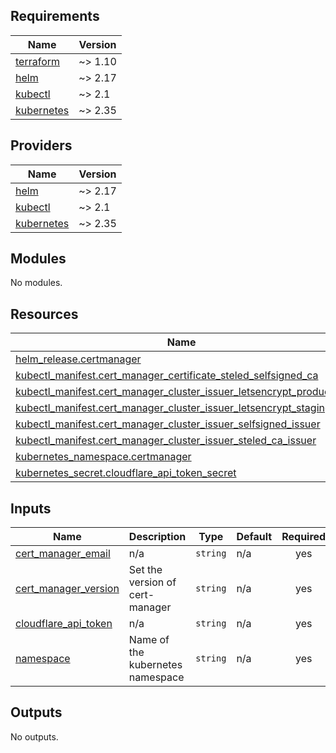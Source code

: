 <!-- BEGIN_TF_DOCS -->
## Requirements

| Name | Version |
|------|---------|
| <a name="requirement_terraform"></a> [terraform](#requirement\_terraform) | ~> 1.10 |
| <a name="requirement_helm"></a> [helm](#requirement\_helm) | ~> 2.17 |
| <a name="requirement_kubectl"></a> [kubectl](#requirement\_kubectl) | ~> 2.1 |
| <a name="requirement_kubernetes"></a> [kubernetes](#requirement\_kubernetes) | ~> 2.35 |

## Providers

| Name | Version |
|------|---------|
| <a name="provider_helm"></a> [helm](#provider\_helm) | ~> 2.17 |
| <a name="provider_kubectl"></a> [kubectl](#provider\_kubectl) | ~> 2.1 |
| <a name="provider_kubernetes"></a> [kubernetes](#provider\_kubernetes) | ~> 2.35 |

## Modules

No modules.

## Resources

| Name | Type |
|------|------|
| [helm_release.certmanager](https://registry.terraform.io/providers/hashicorp/helm/latest/docs/resources/release) | resource |
| [kubectl_manifest.cert_manager_certificate_steled_selfsigned_ca](https://registry.terraform.io/providers/alekc/kubectl/latest/docs/resources/manifest) | resource |
| [kubectl_manifest.cert_manager_cluster_issuer_letsencrypt_production](https://registry.terraform.io/providers/alekc/kubectl/latest/docs/resources/manifest) | resource |
| [kubectl_manifest.cert_manager_cluster_issuer_letsencrypt_staging](https://registry.terraform.io/providers/alekc/kubectl/latest/docs/resources/manifest) | resource |
| [kubectl_manifest.cert_manager_cluster_issuer_selfsigned_issuer](https://registry.terraform.io/providers/alekc/kubectl/latest/docs/resources/manifest) | resource |
| [kubectl_manifest.cert_manager_cluster_issuer_steled_ca_issuer](https://registry.terraform.io/providers/alekc/kubectl/latest/docs/resources/manifest) | resource |
| [kubernetes_namespace.certmanager](https://registry.terraform.io/providers/hashicorp/kubernetes/latest/docs/resources/namespace) | resource |
| [kubernetes_secret.cloudflare_api_token_secret](https://registry.terraform.io/providers/hashicorp/kubernetes/latest/docs/resources/secret) | resource |

## Inputs

| Name | Description | Type | Default | Required |
|------|-------------|------|---------|:--------:|
| <a name="input_cert_manager_email"></a> [cert\_manager\_email](#input\_cert\_manager\_email) | n/a | `string` | n/a | yes |
| <a name="input_cert_manager_version"></a> [cert\_manager\_version](#input\_cert\_manager\_version) | Set the version of cert-manager | `string` | n/a | yes |
| <a name="input_cloudflare_api_token"></a> [cloudflare\_api\_token](#input\_cloudflare\_api\_token) | n/a | `string` | n/a | yes |
| <a name="input_namespace"></a> [namespace](#input\_namespace) | Name of the kubernetes namespace | `string` | n/a | yes |

## Outputs

No outputs.
<!-- END_TF_DOCS -->